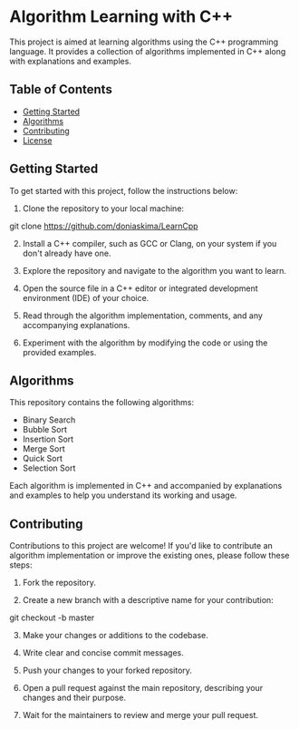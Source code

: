 # Algorithm Learning with C++

This project is aimed at learning algorithms using the C++ programming language. It provides a collection of algorithms implemented in C++ along with explanations and examples.

## Table of Contents

- [Getting Started](#getting-started)
- [Algorithms](#algorithms)
- [Contributing](#contributing)
- [License](#license)

## Getting Started

To get started with this project, follow the instructions below:

1. Clone the repository to your local machine:

git clone https://github.com/doniaskima/LearnCpp


2. Install a C++ compiler, such as GCC or Clang, on your system if you don't already have one.

3. Explore the repository and navigate to the algorithm you want to learn.

4. Open the source file in a C++ editor or integrated development environment (IDE) of your choice.

5. Read through the algorithm implementation, comments, and any accompanying explanations.

6. Experiment with the algorithm by modifying the code or using the provided examples.

## Algorithms

This repository contains the following algorithms:

- Binary Search
- Bubble Sort
- Insertion Sort
- Merge Sort
- Quick Sort
- Selection Sort

Each algorithm is implemented in C++ and accompanied by explanations and examples to help you understand its working and usage.

## Contributing

Contributions to this project are welcome! If you'd like to contribute an algorithm implementation or improve the existing ones, please follow these steps:

1. Fork the repository.

2. Create a new branch with a descriptive name for your contribution:
  
  git checkout -b master

  
3. Make your changes or additions to the codebase.

4. Write clear and concise commit messages.

5. Push your changes to your forked repository.

6. Open a pull request against the main repository, describing your changes and their purpose.

7. Wait for the maintainers to review and merge your pull request.

